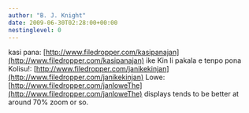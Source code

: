 ```yaml
---
author: "B. J. Knight"
date: 2009-06-30T02:28:00+00:00
nestinglevel: 0
---
```

kasi pana: [http://www.filedropper.com/kasipanajan](http://www.filedropper.com/kasipanajan) ike Kin li pakala e tenpo pona Kolisu!: [http://www.filedropper.com/janikekinjan](http://www.filedropper.com/janikekinjan) Lowe: [http://www.filedropper.com/janloweThe](http://www.filedropper.com/janloweThe) displays tends to be better at around 70% zoom or so.